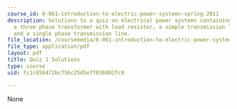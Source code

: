 ```yaml
---
course_id: 6-061-introduction-to-electric-power-systems-spring-2011
description: Solutions to a quiz on electrical power systems containing problems on
  a three phase transformer with load resistor, a simple transmission line model,
  and a single phase transmission line.
file_location: /coursemedia/6-061-introduction-to-electric-power-systems-spring-2011/fc1c656472bc756c25d5e7f036082fc0_MIT6_061S11_quiz01_sol.pdf
file_type: application/pdf
layout: pdf
title: Quiz 1 Solutions
type: course
uid: fc1c656472bc756c25d5e7f036082fc0

---
```

None